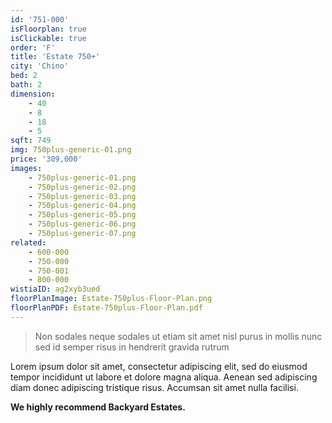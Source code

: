 ```yaml
---
id: '751-000'
isFloorplan: true
isClickable: true
order: 'F'
title: 'Estate 750+'
city: 'Chino'
bed: 2
bath: 2
dimension:
    - 40
    - 8
    - 18
    - 5
sqft: 749
img: 750plus-generic-01.png
price: '309,000'
images:
    - 750plus-generic-01.png
    - 750plus-generic-02.png
    - 750plus-generic-03.png
    - 750plus-generic-04.png
    - 750plus-generic-05.png
    - 750plus-generic-06.png
    - 750plus-generic-07.png
related:
    - 600-000
    - 750-000
    - 750-001
    - 800-000
wistiaID: ag2xyb3ued
floorPlanImage: Estate-750plus-Floor-Plan.png
floorPlanPDF: Estate-750plus-Floor-Plan.pdf
---
```


> Non sodales neque sodales ut etiam sit amet nisl purus in mollis nunc sed id semper risus in hendrerit gravida rutrum

Lorem ipsum dolor sit amet, consectetur adipiscing elit, sed do eiusmod tempor incididunt ut labore et dolore magna aliqua. Aenean sed adipiscing diam donec adipiscing tristique risus. Accumsan sit amet nulla facilisi.

**We highly recommend Backyard Estates.**

